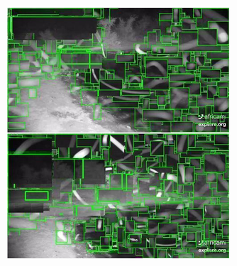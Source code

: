 ![20200707-231820-234825](in/20200707/20200707-231820-234825_0_.jpg)
![20200707-234830-000000](in/20200707/20200707-234830-000000_0_.jpg)
